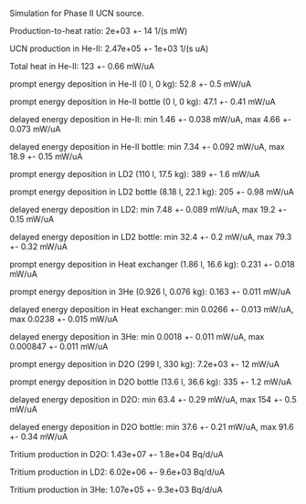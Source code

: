 Simulation for Phase II UCN source.

Production-to-heat ratio:
2e+03 +- 14 1/(s mW)

UCN production in He-II:
2.47e+05 +- 1e+03 1/(s uA)

Total heat in He-II:
123 +- 0.66 mW/uA

prompt energy deposition in He-II (0 l, 0 kg):
52.8 +- 0.5 mW/uA

prompt energy deposition in He-II bottle (0 l, 0 kg):
47.1 +- 0.41 mW/uA

delayed energy deposition in He-II:
min 1.46 +- 0.038 mW/uA, max 4.66 +- 0.073 mW/uA

delayed energy deposition in He-II bottle:
min 7.34 +- 0.092 mW/uA, max 18.9 +- 0.15 mW/uA

prompt energy deposition in LD2 (110 l, 17.5 kg):
389 +- 1.6 mW/uA

prompt energy deposition in LD2 bottle (8.18 l, 22.1 kg):
205 +- 0.98 mW/uA

delayed energy deposition in LD2:
min 7.48 +- 0.089 mW/uA, max 19.2 +- 0.15 mW/uA

delayed energy deposition in LD2 bottle:
min 32.4 +- 0.2 mW/uA, max 79.3 +- 0.32 mW/uA

prompt energy deposition in Heat exchanger (1.86 l, 16.6 kg):
0.231 +- 0.018 mW/uA

prompt energy deposition in 3He (0.926 l, 0.076 kg):
0.163 +- 0.011 mW/uA

delayed energy deposition in Heat exchanger:
min 0.0266 +- 0.013 mW/uA, max 0.0238 +- 0.015 mW/uA

delayed energy deposition in 3He:
min 0.0018 +- 0.011 mW/uA, max 0.000847 +- 0.011 mW/uA

prompt energy deposition in D2O (299 l, 330 kg):
7.2e+03 +- 12 mW/uA

prompt energy deposition in D2O bottle (13.6 l, 36.6 kg):
335 +- 1.2 mW/uA

delayed energy deposition in D2O:
min 63.4 +- 0.29 mW/uA, max 154 +- 0.5 mW/uA

delayed energy deposition in D2O bottle:
min 37.6 +- 0.21 mW/uA, max 91.6 +- 0.34 mW/uA

Tritium production in D2O:
1.43e+07 +- 1.8e+04 Bq/d/uA

Tritium production in LD2:
6.02e+06 +- 9.6e+03 Bq/d/uA

Tritium production in 3He:
1.07e+05 +- 9.3e+03 Bq/d/uA

